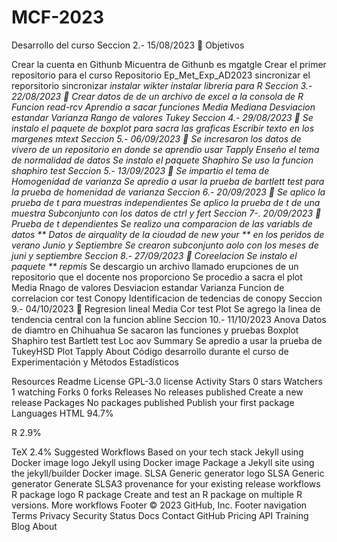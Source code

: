 # MCF-2023
Desarrollo del curso
Seccion 2.- 15/08/2023 📆
Objetivos

Crear la cuenta en Githunb
Micuentra de Githunb es mgatgle
Crear el primer repositorio para el curso
Repositorio Ep_Met_Exp_AD2023
sincronizar el reporsitorio
sincronizar *instalar wikter *instalar libreria para R
Seccion 3.- 22/08/2023 📆
Crear datos de de un archivo de excel a la consola de R
Funcion read-rcv
Aprendio a sacar funciones
Media
Mediana
Desviacion estandar
Varianza
Rango de valores
Tukey
Seccion 4.- 29/08/2023 📆
Se instalo el paquete de boxplot para sacra las graficas
Escribir texto en los margenes mtext
Seccion 5.- 06/09/2023 📆
Se incresaron los datos de vivero de un repositorio en donde se aprendio usar
Tapply
Enseño el tema de normalidad de datos
Se instalo el paquete Shaphiro
Se uso la funcion shaphiro test
Seccion 5.- 13/09/2023 📆
Se impartio el tema de Homogenidad de varianza
Se apredio a usar la prueba de bartlett test para la prueba de homenidad de varianza
Seccion 6.- 20/09/2023 📆
Se aplico la prueba de t para muestras independientes
Se aplico la prueba de t de una muestra
Subconjunto con los datos de ctrl y fert
Seccion 7-. 20/09/2023 📆
Prueba de t dependientes
Se realizo una comparacion de las variabls de datos ** Datos de airquality de la cioudad de new your ** en los peridos de verano
Junio y Septiembre
Se crearon subconjunto aolo con los meses de juni y septiembre
Seccion 8.- 27/09/2023 📆
Coreelacion
Se instalo el paquete ** repmis**
Se descargio un archivo llamado erupciones de un repositorio que el docente nos proporciono
Se procedio a sacra el plot
Media
Rnago de valores
Desviacion estandar
Varianza
Funcion de correlacion cor test
Conopy
Identificacion de tedencias de conopy
Seccion 9.- 04/10/2023 📆
Regresion lineal
Media
Cor test
Plot
Se agrego la linea de tendencia central con la funcion abline
Seccion 10.- 11/10/2023
Anova
Datos de diamtro en Chihuahua
Se sacaron las funciones y pruebas
Boxplot
Shaphiro test
Bartlett test
Loc aov
Summary
Se apredio a usar la prueba de TukeyHSD
Plot
Tapply
About
Código desarrollo durante el curso de Experimentación y Métodos Estadísticos

Resources
 Readme
License
 GPL-3.0 license
 Activity
Stars
 0 stars
Watchers
 1 watching
Forks
 0 forks
Releases
No releases published
Create a new release
Packages
No packages published
Publish your first package
Languages
HTML
94.7%
 
R
2.9%
 
TeX
2.4%
Suggested Workflows
Based on your tech stack
Jekyll using Docker image logo
Jekyll using Docker image
Package a Jekyll site using the jekyll/builder Docker image.
SLSA Generic generator logo
SLSA Generic generator
Generate SLSA3 provenance for your existing release workflows
R package logo
R package
Create and test an R package on multiple R versions.
More workflows
Footer
© 2023 GitHub, Inc.
Footer navigation
Terms
Privacy
Security
Status
Docs
Contact GitHub
Pricing
API
Training
Blog
About


